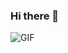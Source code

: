 ### Hi there 👋

![GIF]([URL_del_GIF](https://media.giphy.com/media/v1.Y2lkPTc5MGI3NjExODFyaHU4bzZ0cWx5d3c4OGNrY2p6NHltM3ZnYjJ2ZnQzbXM4MGtwYiZlcD12MV9naWZzX3NlYXJjaCZjdD1n/bGgsc5mWoryfgKBx1u/giphy.gif)https://media.giphy.com/media/v1.Y2lkPTc5MGI3NjExODFyaHU4bzZ0cWx5d3c4OGNrY2p6NHltM3ZnYjJ2ZnQzbXM4MGtwYiZlcD12MV9naWZzX3NlYXJjaCZjdD1n/bGgsc5mWoryfgKBx1u/giphy.gif)
